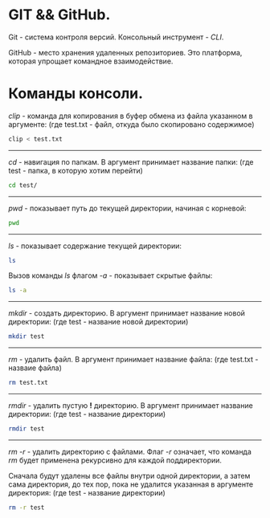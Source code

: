# GIT && GitHub.
Git - система контроля версий. Консольный инструмент - *CLI*.

GitHub - место хранения удаленных репозиториев. Это платформа, которая упрощает командное взаимодействие.

# Команды консоли.
*clip* - команда для копирования в буфер обмена из файла указанном в аргументе: (где test.txt - файл, откуда было скопировано содержимое)
```bash
clip < test.txt
```
---
*cd* - навигация по папкам. В аргумент принимает название папки: (где test - папка, в которую хотим перейти)
```bash
cd test/ 
```
---
*pwd* - показывает путь до текущей директории, начиная с корневой:
```bash
pwd
```
---
*ls* - показывает содержание текущей директории:
```bash
ls
```

Вызов команды *ls* флагом *-a* - показывает скрытые файлы:
```bash
ls -a
```
---
*mkdir* - создать директорию. В аргумент принимает название новой директории: (где test - название новой директории)
```bash
mkdir test
```
---
*rm* - удалить файл. В аргумент принимает название файла: (где test.txt - назваие файла)
```bash
rm test.txt
```
---
*rmdir* - удалить пустую **!** директорию. В аргумент принимает название директории: (где test - название директории)
```bash
rmdir test
```
---
*rm -r* - удалить директорию с файлами. Флаг *-r* означает, что команда *rm* будет применена рекурсивно для каждой поддиректории.

Сначала будут удалены все файлы внутри одной директории, а затем сама директория, 
до тех пор, пока не удалится указанная в аргументе директория: (где test - название директории)
```bash
rm -r test
```